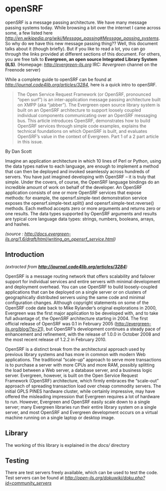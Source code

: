 **openSRF** 
==================================
openSRF is a message passing architecture. We have many message passing systems today. While browsing a bit over the internet I came across some, a few listed here *http://en.wikipedia.org/wiki/Message_passing#Message_passing_systems*. So why do we have this new message passing thing??  Well, this document talks about it (though briefly). But if you like to read a lot, you can go through the links provided at different sections of this document. For others, you are free talk to **Evergreen, an open source Integrated Library System (ILS)**. (Homepage: *http://evergreen-ils.org*    IRC: *#evergreen* channel on the Freenode server)

While a complete guide to openSRF can be found at *http://journal.code4lib.org/articles/3284*, here is a quick intro to openSRF. 
>The Open Service Request Framework (or OpenSRF, pronounced “open surf”) is an inter-application message passing architecture built on XMPP (aka “jabber”). The Evergreen open source library system is built on an OpenSRF architecture to support loosely coupled individual components communicating over an OpenSRF messaging bus. This article introduces OpenSRF, demonstrates how to build OpenSRF services through simple code examples, explains the technical foundations on which OpenSRF is built, and evaluates OpenSRF’s value in the context of Evergreen. Part 1 of a 2 part article in this issue.

 By Dan Scott
 
 
Imagine an application architecture in which 10 lines of Perl or Python, using the data types native to each language, are enough to implement a method that can then be deployed and invoked seamlessly across hundreds of servers. You have just imagined developing with OpenSRF – it is truly that simple. Under the covers, of course, the OpenSRF language bindings do an incredible amount of work on behalf of the developer. An OpenSRF application consists of one or more OpenSRF services that expose methods: for example, the opensrf.simple-text demonstration service exposes the opensrf.simple-text.split() and opensrf.simple-text.reverse() methods. Each method accepts zero or more arguments and returns zero or one results. The data types supported by OpenSRF arguments and results are typical core language data types: strings, numbers, booleans, arrays, and hashes.

*(source : http://docs.evergreen-ils.org/1.6/draft/html/writing_an_opensrf_service.html)*


Introduction 
-------------
*(extracted from **http://journal.code4lib.org/articles/3284**)*

OpenSRF is a message routing network that offers scalability and failover support for individual services and entire servers with minimal development and deployment overhead. You can use OpenSRF to build loosely-coupled applications that can be deployed on a single server or on clusters of geographically distributed servers using the same code and minimal configuration changes. Although copyright statements on some of the OpenSRF code date back to Mike Rylander’s original explorations in 2000, Evergreen was the first major application to be developed with, and to take full advantage of, the OpenSRF architecture starting in 2004. The first official release of OpenSRF was 0.1 in February 2005 (http://evergreen-ils.org/blog/?p=21), but OpenSRF’s development continues a steady pace of enhancement and refinement, with the release of 1.0.0 in October 2008 and the most recent release of 1.2.2 in February 2010.

OpenSRF is a distinct break from the architectural approach used by previous library systems and has more in common with modern Web applications. The traditional “scale-up” approach to serve more transactions is to purchase a server with more CPUs and more RAM, possibly splitting the load between a Web server, a database server, and a business logic server. Evergreen, however, is built on the Open Service Request Framework (OpenSRF) architecture, which firmly embraces the “scale-out” approach of spreading transaction load over cheap commodity servers. The initial GPLS PINES hardware cluster, while certainly impressive, may have offered the misleading impression that Evergreen requires a lot of hardware to run. However, Evergreen and OpenSRF easily scale down to a single server; many Evergreen libraries run their entire library system on a single server, and most OpenSRF and Evergreen development occurs on a virtual machine running on a single laptop or desktop image.

Library
-------

The working of this library is explained in the *docs/* directory

Testing 
--------

There are test servers freely available, which can be used to test the code. Test servers can be found at *http://open-ils.org/dokuwiki/doku.php?id=community_servers*